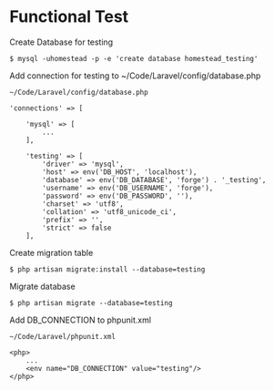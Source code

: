 # Functional Test

Create Database for testing

```
$ mysql -uhomestead -p -e 'create database homestead_testing'
```

Add connection for testing to ~/Code/Laravel/config/database.php

```
~/Code/Laravel/config/database.php

'connections' => [

    'mysql' => [
        ...
    ],
    
    'testing' => [
        'driver' => 'mysql',
        'host' => env('DB_HOST', 'localhost'),
        'database' => env('DB_DATABASE', 'forge') . '_testing',
        'username' => env('DB_USERNAME', 'forge'),
        'password' => env('DB_PASSWORD', ''),
        'charset' => 'utf8',
        'collation' => 'utf8_unicode_ci',
        'prefix' => '',
        'strict' => false
    ],
```

Create migration table

```
$ php artisan migrate:install --database=testing
```

Migrate database

```
$ php artisan migrate --database=testing
```

Add DB_CONNECTION to phpunit.xml

```
~/Code/Laravel/phpunit.xml

<php>
    ...
    <env name="DB_CONNECTION" value="testing"/>
</php>

```